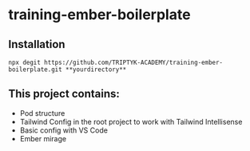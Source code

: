 # training-ember-boilerplate

## Installation

`npx degit https://github.com/TRIPTYK-ACADEMY/training-ember-boilerplate.git **yourdirectory**`

## This project contains:

- Pod structure
- Tailwind Config in the root project to work with Tailwind Intellisense
- Basic config with VS Code
- Ember mirage
